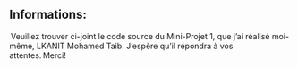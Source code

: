 ##  **Informations:**
 Veuillez trouver ci-joint le code source du Mini-Projet 1, que j’ai réalisé moi-même, LKANIT Mohamed Taib. J’espère qu’il répondra à vos attentes. Merci!